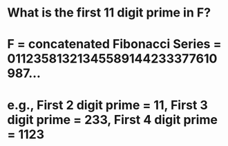# What is the first 11 digit prime in F?
# F = concatenated Fibonacci Series = 01123581321345589144233377610987…
# e.g., First 2 digit prime = 11, First 3 digit prime = 233, First 4 digit prime = 1123
